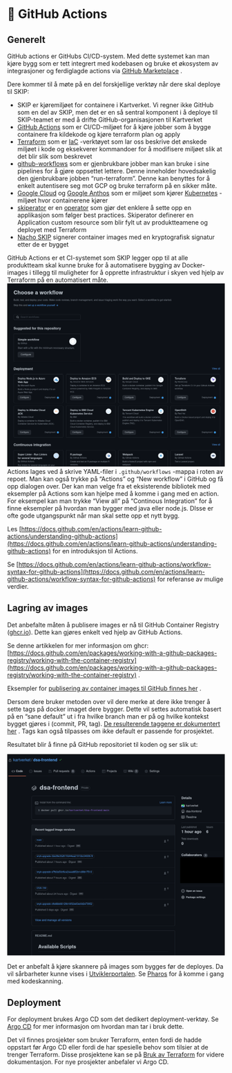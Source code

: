 # 🧰 GitHub Actions

## Generelt

GitHub actions er GitHubs CI/CD-system. Med dette systemet kan man kjøre bygg som er tett integrert med kodebasen og bruke et økosystem av integrasjoner og ferdiglagde actions via [GitHub Marketplace](https://github.com/marketplace) .

Dere kommer til å møte på en del forskjellige verktøy når dere skal deploye til SKIP:

- SKIP er kjøremiljøet for containere i Kartverket. Vi regner ikke GitHub som en del av SKIP, men det er en så sentral komponent i å deploye til SKIP-teamet er med å drifte GitHub-organisasjonen til Kartverket
- [GitHub Actions](https://docs.github.com/en/actions/) som er CI/CD-miljøet for å kjøre jobber som å bygge containere fra kildekode og kjøre terraform plan og apply
- [Terraform](https://kartverket.atlassian.net/wiki/spaces/SKIPDOK/pages/309952968/Bruk+av+Terraform+WIP) som er [IaC](https://en.wikipedia.org/wiki/Infrastructure_as_code) -verktøyet som lar oss beskrive det ønskede miljøet i kode og eksekverer kommandoer for å modifisere miljøet slik at det blir slik som beskrevet
- [github-workflows](https://github.com/kartverket/github-workflows) som er gjenbrukbare jobber man kan bruke i sine pipelines for å gjøre oppsettet lettere. Denne inneholder hovedsakelig den gjenbrukbare jobben “run-terraform”. Denne kan benyttes for å enkelt autentisere seg mot GCP og bruke terraform på en sikker måte.
- [Google Cloud](https://cloud.google.com/) og [Google Anthos](https://cloud.google.com/anthos/) som er miljøet som kjører [Kubernetes](https://cloud.google.com/kubernetes-engine) -miljøet hvor containerene kjører
- [skiperator](https://github.com/kartverket/skiperator-poc) er en [operator](https://operatorframework.io/what/) som gjør det enklere å sette opp en applikasjon som følger best practices. Skiperator definerer en Application custom resource som blir fylt ut av produktteamene og deployet med Terraform
- [Nacho SKIP](https://github.com/kartverket/nacho-skip) signerer container images med en kryptografisk signatur etter de er bygget

GitHub Actions er et CI-systemet som SKIP legger opp til at alle produktteam skal kunne bruke for å automatisere bygging av Docker-images i tillegg til muligheter for å opprette infrastruktur i skyen ved hjelp av Terraform på en automatisert måte.
![](images/306905644.png)
Actions lages ved å skrive YAML-filer i `.github/workflows` -mappa i roten av repoet. Man kan også trykke på “Actions” og “New workflow” i GitHub og få opp dialogen over. Der kan man velge fra et eksisterende bibliotek med eksempler på Actions som kan hjelpe med å komme i gang med en action. For eksempel kan man trykke “View all” på “Continous Integration” for å finne eksempler på hvordan man bygger med java eller node.js. DIsse er ofte gode utgangspunkt når man skal sette opp et nytt bygg.

Les [https://docs.github.com/en/actions/learn-github-actions/understanding-github-actions](https://docs.github.com/en/actions/learn-github-actions/understanding-github-actions) for en introduksjon til Actions.

Se [https://docs.github.com/en/actions/learn-github-actions/workflow-syntax-for-github-actions](https://docs.github.com/en/actions/learn-github-actions/workflow-syntax-for-github-actions) for referanse av mulige verdier.

## Lagring av images

Det anbefalte måten å publisere images er nå til GitHub Container Registry ([ghcr.io](http://ghcr.io/)). Dette kan gjøres enkelt ved hjelp av GitHub Actions.

Se denne artikkelen for mer informasjon om ghcr: [https://docs.github.com/en/packages/working-with-a-github-packages-registry/working-with-the-container-registry](https://docs.github.com/en/packages/working-with-a-github-packages-registry/working-with-the-container-registry) .

Eksempler for [publisering av container images til GitHub finnes her](https://docs.github.com/en/actions/publishing-packages/publishing-docker-images#publishing-images-to-github-packages) .

Dersom dere bruker metoden over vil dere merke at dere ikke trenger å sette tags på docker imaget dere bygger. Dette vil settes automatisk basert på en “sane default” ut i fra hvilke branch man er på og hvilke kontekst bygget gjøres i (commit, PR, tag). [De resulterende taggene er dokumentert her](https://github.com/docker/metadata-action#basic) . Tags kan også tilpasses om ikke default er passende for prosjektet.

Resultatet blir å finne på GitHub repositoriet til koden og ser slik ut:

![](images/306745536.png) 

Det er anbefalt å kjøre skannere på images som bygges før de deployes. Da vil sårbarheter kunne vises i [Utviklerportalen](https://kartverket.dev/). Se [Pharos](./pharos.md) for å komme i gang med kodeskanning.

## Deployment

For deployment brukes Argo CD som det dedikert deployment-verktøy. Se [Argo CD](../09-argo-cd/index.md) for mer informasjon om hvordan man tar i bruk dette.

Det vil finnes prosjekter som bruker Terraform, enten fordi de hadde oppstart før Argo CD eller fordi de har spesielle behov som tilsier at de trenger Terraform. Disse prosjektene kan se på [Bruk av Terraform](bruk-av-terraform.md) for videre dokumentasjon. For nye prosjekter anbefaler vi Argo CD.
